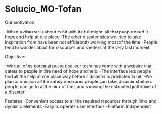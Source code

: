# Solucio_MO-Tofan

Our motivation:

-When a disaster is about to hit with its full might, all that people need is hope and help at one place 
-The other disaster sites we tried to take inspiration from have been not efficiebntly working most of the time
-People tend to wander about for resources and shelters at the very last moment

Objective:

-With all of its potential put to use, our team has come with a website that caters to people in dire need of hope and help.
-The interface lets people find all the help at one place way before a disaster is predicted to hit.
-We plan to mention all the safety measures people can take, disaster shelters people can go to at the nick of time and showing the estimated path/time of a disaster.

Features
-Convenient access to all the required resources through links and dynamic elements
-Easy to operate user interface
-Platform Independent










